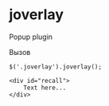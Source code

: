 # joverlay
Popup plugin

Вызов
```
$('.joverlay').joverlay();
```

```
<div id="recall">
	Text here...
</div>
```
